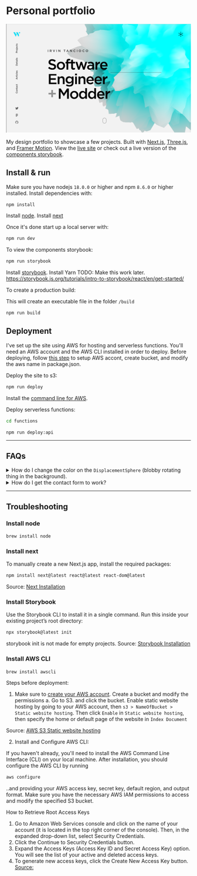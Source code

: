 # Personal portfolio

[![Site preview](/public/site-preview.png)](https://tancioco.com)

My design portfolio to showcase a few projects. Built with [Next.js](https://nextjs.org/), [Three.js](https://threejs.org/), and [Framer Motion](https://www.framer.com/motion/). View the [live site](https://tancioco.com) or check out a live version of the [components storybook](https://storybook.hamishw.com).

## Install & run

Make sure you have nodejs `18.0.0` or higher and npm `8.6.0` or higher installed. Install dependencies with:

```bash
npm install
```
Install [node](#install-node). Install [next](#install-next)

Once it's done start up a local server with:

```bash
npm run dev
```

To view the components storybook:

```bash
npm run storybook
```
Install [storybook](#install-storybook). Install Yarn
TODO: Make this work later. https://storybook.js.org/tutorials/intro-to-storybook/react/en/get-started/

To create a production build:

This will create an executable file in the folder `/build`
```bash
npm run build
```

## Deployment

I've set up the site using AWS for hosting and serverless functions. You'll need an AWS account and the AWS CLI installed in order to deploy. Before deploying, follow [this step](#install-aws-cli) to setup AWS accont, create bucket, and modify the aws name in package.json.

Deploy the site to s3:

```bash
npm run deploy
```

Install the [command line for AWS](#install-aws-cli).

Deploy serverless functions:

```bash
cd functions
```

```bash
npm run deploy:api
```

----------------------------------------------------------------------------------
## FAQs

<details>
  <summary>How do I change the color on the <code>DisplacementSphere</code> (blobby rotating thing in the background).</summary>
  
  You'll need to edit the fragment shader. [Check out this issue for more details](https://github.com/HamishMW/portfolio/issues/19#issuecomment-870996615).
</details>

<details>
  <summary>How do I get the contact form to work?</summary>
  
  It's set up using a serverless function with AWS Lambda. You'll need to set up an AWS account and deploy the function. [Refer to this issue for more details](https://github.com/HamishMW/portfolio/issues/21#issuecomment-958727113).
</details>



----------------------------------------------------------------------------------

## Troubleshooting
### Install node

```bash
brew install node
```

### Install next
To manually create a new Next.js app, install the required packages:
```bash
npm install next@latest react@latest react-dom@latest
```
Source: [Next Installation](https://nextjs.org/docs/getting-started/installation)

### Install Storybook
Use the Storybook CLI to install it in a single command. Run this inside your existing project’s root directory:
```bash
npx storybook@latest init
```
storybook init is not made for empty projects.
Source: [Storybook Installation](https://storybook.js.org/docs/react/get-started/install)

### Install AWS CLI
```bash
brew install awscli
```
Steps before deployment:
1. Make sure to [create your AWS account](https://repost.aws/knowledge-center/create-and-activate-aws-account). Create a bucket and modify the permissions
  a. Go to S3. and click the bucket. Enable static website hosting by going to your AWS account, then `s3 > NameOfBucket > Static website hosting`. Then click `Enable` in `Static website hosting`, then specify the home or default page of the website in `Index Document`

  Source: [AWS S3 Static website hosting](https://docs.aws.amazon.com/AmazonS3/latest/userguide/website-hosting-custom-domain-walkthrough.html#root-domain-walkthrough-configure-bucket-aswebsite)

2. Install and Configure AWS CLI:

If you haven't already, you'll need to install the AWS Command Line Interface (CLI) on your local machine.
After installation, you should configure the AWS CLI by running 
```bash
aws configure
```
..and providing your AWS access key, secret key, default region, and output format. Make sure you have the necessary AWS IAM permissions to access and modify the specified S3 bucket. 


How to Retrieve Root Access Keys
1.  Go to Amazon Web Services console and click on the name of your account (it is located in the top right corner of the console). Then, in the expanded drop-down list, select Security Credentials.
2.  Click the Continue to Security Credentials button.
3.  Expand the Access Keys (Access Key ID and Secret Access Key) option. You will see the list of your active and deleted access keys.
4.  To generate new access keys, click the Create New Access Key button.
[Source: ](https://www.msp360.com/resources/blog/how-to-find-your-aws-access-key-id-and-secret-access-key/)